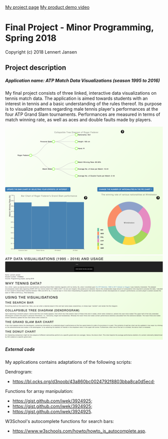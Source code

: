[My project page](https://lennertjansen.github.io/dataproject/scripts/atp.html)
[My product demo video](https://youtu.be/HhadcOkUCLg)

# Final Project - Minor Programming, Spring 2018

Copyright (c) 2018 Lennert Jansen

## Project description

##### Application name: ATP Match Data Visualizations (season 1995 to 2016)

My final project consists of three linked, interactive data visualizations on tennis match data. The application is aimed towards students with an interest in tennis and a basic understanding of the rules thereof. Its purpose is to visualize patterns regarding male tennis player's performances at the four ATP Grand Slam tournaments. Performances are measured in terms of match winning rate, as well as aces and double faults made by players.

<img src="doc/screenshot.png" width="750px"/>
<img src="doc/screenshot1.png" width="750px"/>

##### External code

My applications contains adaptations of the following scripts:

Dendrogram:
- https://bl.ocks.org/d3noob/43a860bc0024792f8803bba8ca0d5ecd;

Functions for array manipulation:
- https://gist.github.com/iwek/3924925;
- https://gist.github.com/iwek/3924925;
- https://gist.github.com/iwek/3924925.

W3School's autocomplete functions for search bars:
- https://www.w3schools.com/howto/howto_js_autocomplete.asp.
